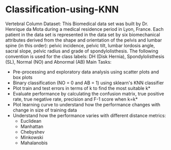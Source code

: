 # Classification-using-KNN
Vertebral Column Dataset:
This Biomedical data set was built by Dr. Henrique da Mota during a medical residence period in Lyon, France. Each patient in the data set is represented in the data set by six biomechanical attributes derived from the shape and orientation of the pelvis and lumbar spine (in this order): pelvic incidence, pelvic tilt, lumbar lordosis angle, sacral slope, pelvic radius and grade of spondylolisthesis. The following convention is used for the class labels: DH (Disk Hernia), Spondylolisthesis (SL), Normal (NO) and Abnormal (AB)
Main Tasks:
- Pre-processing and exploratory data analysis using scatter plots and box plots
- Binary classification (NO = 0 and AB = 1) using sklearn's KNN classifier
- Plot train and test errors in terms of k to find the most suitable k*
- Evaluate performance by calculating the confusion matrix, true positive rate, true negative rate, precision and F-1 score when k=k*
- Plot learning curve to understand how the performance changes with change in size of training data
- Understand how the performance varies with different distance metrics:
  - Euclidean
  - Manhattan
  - Chebyshev
  - Minkowski
  - Mahalanobis
  
